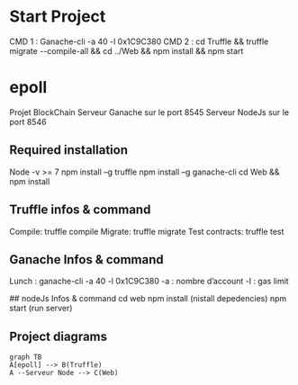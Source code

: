 # Start Project
CMD 1 : Ganache-cli -a 40 -l 0x1C9C380
CMD 2 : cd Truffle && truffle migrate --compile-all && cd ../Web && npm install && npm start

# epoll
Projet BlockChain
Serveur Ganache sur le port 8545
Serveur NodeJs sur le port 8546

## Required installation
Node -v >= 7
npm install –g truffle
npm install –g ganache-cli
cd Web && npm install

## Truffle infos & command
Compile:        truffle compile
Migrate:        truffle migrate
Test contracts: truffle test

## Ganache Infos & command
Lunch : ganache-cli -a 40 -l 0x1C9C380
  -a : nombre d’account
  -l : gas limit

## nodeJs Infos & command
cd web
npm install (nistall depedencies)
npm start (run server)

## Project diagrams

```mermaid
graph TB
A[epoll] --> B(Truffle)
A --Serveur Node --> C(Web)
```
